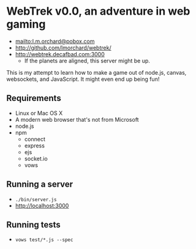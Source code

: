 # WebTrek v0.0, an adventure in web gaming

* <mailto:l.m.orchard@pobox.com>
* <http://github.com/lmorchard/webtrek/>
* <http://webtrek.decafbad.com:3000>
    * If the planets are aligned, this server might be up.

This is my attempt to learn how to make a game out of node.js, canvas,
websockets, and JavaScript. It might even end up being fun!

## Requirements

* Linux or Mac OS X
* A modern web browser that's not from Microsoft
* node.js
* npm
    * connect
    * express
    * ejs
    * socket.io
    * vows

## Running a server

* `./bin/server.js`
* <http://localhost:3000>

## Running tests

* `vows test/*.js --spec`
